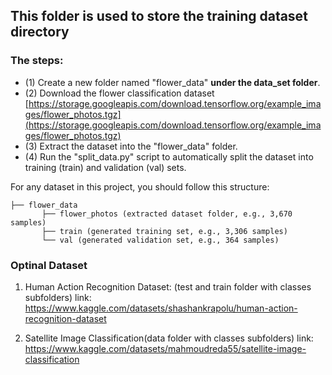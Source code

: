 ## This folder is used to store the training dataset directory
### The steps:
* (1) Create a new folder named "flower_data" **under the data_set folder**.
* (2) Download the flower classification dataset [https://storage.googleapis.com/download.tensorflow.org/example_images/flower_photos.tgz](https://storage.googleapis.com/download.tensorflow.org/example_images/flower_photos.tgz)
* (3) Extract the dataset into the "flower_data" folder.
* (4) Run the "split_data.py" script to automatically split the dataset into training (train) and validation (val) sets. 

For any dataset in this project, you should follow this structure:

```
├── flower_data   
       ├── flower_photos (extracted dataset folder, e.g., 3,670 samples)  
       ├── train (generated training set, e.g., 3,306 samples)  
       └── val (generated validation set, e.g., 364 samples) 
```

### Optinal Dataset
1. Human Action  Recognition Dataset: (test and train folder with classes subfolders)
link: https://www.kaggle.com/datasets/shashankrapolu/human-action-recognition-dataset

2. Satellite Image Classification(data folder with classes subfolders)
link: https://www.kaggle.com/datasets/mahmoudreda55/satellite-image-classification
